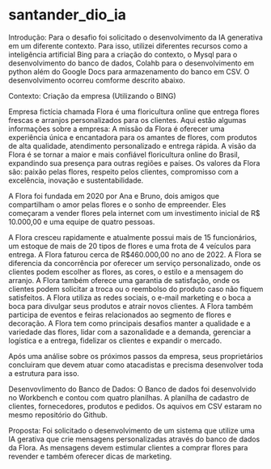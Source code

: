 # santander_dio_ia
Introdução: Para o desafio foi solicitado o desenvolvimento da IA generativa em um diferente contexto. Para isso, utilizei diferentes recursos como a inteligência artificial Bing para a criação do contexto, o Mysql para o desenvolvimento do banco de dados, Colahb para o desenvolvimento em python além do Google Docs para armazenamento do banco em CSV. O desenvolvimento ocorreu comforme descrito abaixo.

Contexto:
Criação da empresa
(Utilizando o BING)

Empresa fictícia chamada Flora é uma floricultura online que entrega flores frescas e arranjos personalizados para os clientes. Aqui estão algumas informações sobre a empresa:
A missão da Flora é oferecer uma experiência única e encantadora para os amantes de flores, com produtos de alta qualidade, atendimento personalizado e entrega rápida.
A visão da Flora é se tornar a maior e mais confiável floricultura online do Brasil, expandindo sua presença para outras regiões e países.
Os valores da Flora são: paixão pelas flores, respeito pelos clientes, compromisso com a excelência, inovação e sustentabilidade.

A Flora foi fundada em 2020 por Ana e Bruno, dois amigos que compartilham o amor pelas flores e o sonho de empreender. Eles começaram a vender flores pela internet com um investimento inicial de R$ 10.000,00 e uma equipe de quatro pessoas.

A Flora cresceu rapidamente e atualmente possui mais de 15 funcionários, um estoque de mais de 20 tipos de flores e uma frota de 4 veículos para entrega. A Flora faturou cerca de R$460.000,00 no ano de 2022.
A Flora se diferencia da concorrência por oferecer um serviço personalizado, onde os clientes podem escolher as flores, as cores, o estilo e a mensagem do arranjo. A Flora também oferece uma garantia de satisfação, onde os clientes podem solicitar a troca ou o reembolso do produto caso não fiquem satisfeitos.
A Flora utiliza as redes sociais, o e-mail marketing e o boca a boca para divulgar seus produtos e atrair novos clientes. A Flora também participa de eventos e feiras relacionados ao segmento de flores e decoração.
A Flora tem como principais desafios manter a qualidade e a variedade das flores, lidar com a sazonalidade e a demanda, gerenciar a logística e a entrega, fidelizar os clientes e expandir o mercado.

Após uma análise sobre os próximos passos da empresa, seus proprietários concluiram que devem atuar como atacadistas e precisma desenvolver toda a estrutura para isso.

Desenvovlimento do Banco de Dados:
O Banco de dados foi desenvolvido no Workbench e contou com quatro planilhas. A planilha de cadastro de clientes, fornecedores, produtos e pedidos. Os aquivos em CSV estaram no mesmo repositório do Github.

Proposta:
Foi solicitado o desenvolvimento de um sistema que utilize uma IA gerativa que crie mensagens personalizadas através do banco de dados da Flora. As mensagens devem estimular clientes a comprar flores para revender e também oferecer dicas de marketing.
